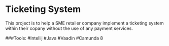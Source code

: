 # Ticketing System

This project is to help a SME retailer company implement a ticketing system within their copany without the use of any payment services.

###Tools:
#Intellij
#Java
#Vaadin
#Camunda 8
